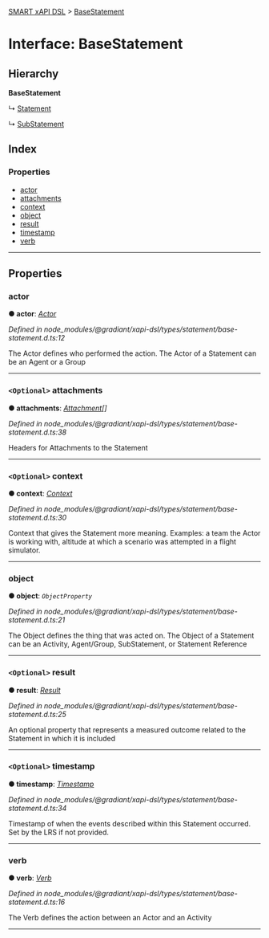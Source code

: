 [SMART xAPI DSL](../README.md) > [BaseStatement](../interfaces/basestatement.md)

# Interface: BaseStatement

## Hierarchy

**BaseStatement**

↳  [Statement](statement.md)

↳  [SubStatement](substatement.md)

## Index

### Properties

* [actor](basestatement.md#actor)
* [attachments](basestatement.md#attachments)
* [context](basestatement.md#context)
* [object](basestatement.md#object)
* [result](basestatement.md#result)
* [timestamp](basestatement.md#timestamp)
* [verb](basestatement.md#verb)

---

## Properties

<a id="actor"></a>

###  actor

**● actor**: *[Actor](../#actor)*

*Defined in node_modules/@gradiant/xapi-dsl/types/statement/base-statement.d.ts:12*

The Actor defines who performed the action. The Actor of a Statement can be an Agent or a Group

___
<a id="attachments"></a>

### `<Optional>` attachments

**● attachments**: *[Attachment](attachment.md)[]*

*Defined in node_modules/@gradiant/xapi-dsl/types/statement/base-statement.d.ts:38*

Headers for Attachments to the Statement

___
<a id="context"></a>

### `<Optional>` context

**● context**: *[Context](context.md)*

*Defined in node_modules/@gradiant/xapi-dsl/types/statement/base-statement.d.ts:30*

Context that gives the Statement more meaning. Examples: a team the Actor is working with, altitude at which a scenario was attempted in a flight simulator.

___
<a id="object"></a>

###  object

**● object**: *`ObjectProperty`*

*Defined in node_modules/@gradiant/xapi-dsl/types/statement/base-statement.d.ts:21*

The Object defines the thing that was acted on. The Object of a Statement can be an Activity, Agent/Group, SubStatement, or Statement Reference

___
<a id="result"></a>

### `<Optional>` result

**● result**: *[Result](result.md)*

*Defined in node_modules/@gradiant/xapi-dsl/types/statement/base-statement.d.ts:25*

An optional property that represents a measured outcome related to the Statement in which it is included

___
<a id="timestamp"></a>

### `<Optional>` timestamp

**● timestamp**: *[Timestamp](../#timestamp)*

*Defined in node_modules/@gradiant/xapi-dsl/types/statement/base-statement.d.ts:34*

Timestamp of when the events described within this Statement occurred. Set by the LRS if not provided.

___
<a id="verb"></a>

###  verb

**● verb**: *[Verb](verb.md)*

*Defined in node_modules/@gradiant/xapi-dsl/types/statement/base-statement.d.ts:16*

The Verb defines the action between an Actor and an Activity

___

